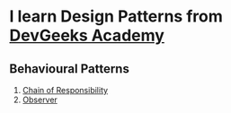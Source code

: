 # I learn Design Patterns from [DevGeeks Academy](https://www.youtube.com/channel/UCPpguAKsCona6eJBjWT-2Cw)

## Behavioural Patterns
1. [Chain of Responsibility](chain-of-responsibility.py)
2. [Observer](observer.py)